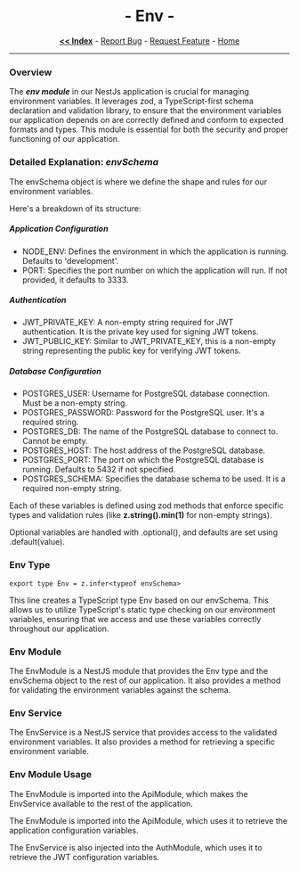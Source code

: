 <br/>
<p align="center">
  <h1 align="center"> - Env -</h3>

  <p align="center">
    <a href="https://github.com/ItaloRAmaral/cliniccontrol/tree/main/docs"><strong><< Index</strong></a>
    -
    <a href="https://github.com/italoRAmaral/cliniccontrol/issues">Report Bug</a>
    -
    <a href="https://github.com/italoRAmaral/cliniccontrol/issues">Request Feature</a>
    -
    <a href="https://github.com/ItaloRAmaral/cliniccontrol">Home</a>
  </p>
</p>

---

### Overview

The **_env module_** in our NestJs application is crucial for managing environment variables. It leverages zod, a TypeScript-first schema declaration and validation library, to ensure that the environment variables our application depends on are correctly defined and conform to expected formats and types. This module is essential for both the security and proper functioning of our application.

### Detailed Explanation: _envSchema_

The envSchema object is where we define the shape and rules for our environment variables.

Here's a breakdown of its structure:

##### Application Configuration

- NODE_ENV: Defines the environment in which the application is running. Defaults to 'development'.
- PORT: Specifies the port number on which the application will run. If not provided, it defaults to 3333.

##### Authentication

- JWT_PRIVATE_KEY: A non-empty string required for JWT authentication. It is the private key used for signing JWT tokens.
- JWT_PUBLIC_KEY: Similar to JWT_PRIVATE_KEY, this is a non-empty string representing the public key for verifying JWT tokens.

##### Database Configuration

- POSTGRES_USER: Username for PostgreSQL database connection. Must be a non-empty string.
- POSTGRES_PASSWORD: Password for the PostgreSQL user. It's a required string.
- POSTGRES_DB: The name of the PostgreSQL database to connect to. Cannot be empty.
- POSTGRES_HOST: The host address of the PostgreSQL database.
- POSTGRES_PORT: The port on which the PostgreSQL database is running. Defaults to 5432 if not specified.
- POSTGRES_SCHEMA: Specifies the database schema to be used. It is a required non-empty string.

Each of these variables is defined using zod methods that enforce specific types and validation rules (like **z.string().min(1)** for non-empty strings).

Optional variables are handled with .optional(), and defaults are set using .default(value).

### Env Type

`export type Env = z.infer<typeof envSchema>`

This line creates a TypeScript type Env based on our envSchema. This allows us to utilize TypeScript's static type checking on our environment variables, ensuring that we access and use these variables correctly throughout our application.

### Env Module

The EnvModule is a NestJS module that provides the Env type and the envSchema object to the rest of our application. It also provides a method for validating the environment variables against the schema.

### Env Service

The EnvService is a NestJS service that provides access to the validated environment variables. It also provides a method for retrieving a specific environment variable.

### Env Module Usage

The EnvModule is imported into the ApiModule, which makes the EnvService available to the rest of the application.

The EnvModule is imported into the ApiModule, which uses it to retrieve the application configuration variables.

The EnvService is also injected into the AuthModule, which uses it to retrieve the JWT configuration variables.
